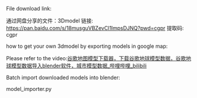 File download link:

通过网盘分享的文件：3Dmodel
链接: https://pan.baidu.com/s/18musguVBZevCI1lmpsDJNQ?pwd=cgpr 提取码: cgpr

how to get your own 3dmodel by exporting models in google map:

Please refer to the video:[谷歌地图模型下载器，下载谷歌地球模型数据，谷歌地球模型数据导入blender软件，城市模型数据_哔哩哔哩_bilibili](https://www.bilibili.com/video/BV1x4iqY2EoE?spm_id_from=333.788.videopod.sections&vd_source=1bad60a05c5524796815fc7ea7deb492)

Batch import downloaded models into blender:

model_importer.py